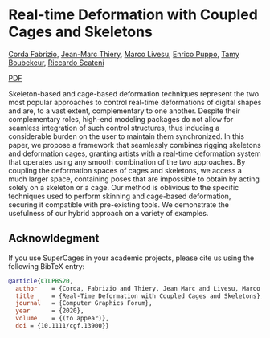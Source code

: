 # Real-time Deformation with Coupled Cages and Skeletons
[Corda Fabrizio](http://www.fabriziocorda.com), [Jean-Marc Thiery](https://perso.telecom-paristech.fr/jthiery/), [Marco Livesu](http://pers.ge.imati.cnr.it/livesu/), [Enrico Puppo](https://www.disi.unige.it/person/PuppoE/), [Tamy Boubekeur](https://perso.telecom-paristech.fr/boubek/), [Riccardo Scateni](http://people.unica.it/riccardoscateni/)

[PDF](http://pers.ge.imati.cnr.it/livesu/papers/CTLPBS20/CTLPBS20.pdf) 

Skeleton-based and cage-based deformation techniques represent the two most popular approaches to control real-time deformations of digital shapes and are, to a vast extent, complementary to one another. Despite their complementary roles, high-end modeling packages do not allow for seamless integration of such control structures, thus inducing a considerable burden on the user to maintain them synchronized. In this paper, we propose a framework that seamlessly combines rigging skeletons and deformation cages, granting artists with a real-time deformation system that operates using any smooth combination of the two approaches. By coupling the deformation spaces of cages and skeletons, we access a much larger space, containing poses that are impossible to obtain by acting solely on a skeleton or a cage. Our method is oblivious to the specific techniques used to perform skinning and cage-based deformation, securing it compatible with pre-existing tools. We demonstrate the usefulness of our hybrid approach on a variety of examples. 

## Acknowldegment
If you use SuperCages in your academic projects, please cite us using the following 
BibTeX entry:

```bibtex
@article{CTLPBS20,
  author    = {Corda, Fabrizio and Thiery, Jean Marc and Livesu, Marco and Puppo, Enrico and Boubekeur, Tamy and Scateni, Riccardo},
  title     = {Real-Time Deformation with Coupled Cages and Skeletons},
  journal   = {Computer Graphics Forum},
  year      = {2020},
  volume    = {(to appear)},
  doi = {10.1111/cgf.13900}}
  
  ```
